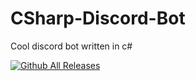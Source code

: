 # CSharp-Discord-Bot
 Cool discord bot written in c#
 
 [![Github All Releases](https://img.shields.io/github/downloads/kysu1313/CSharp-Discord-Bot-Official/total.svg)]()

